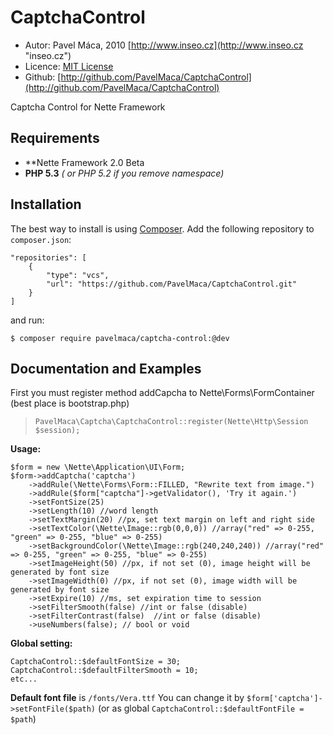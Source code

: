 CaptchaControl 
===============
- Autor: Pavel Máca, 2010 [http://www.inseo.cz](http://www.inseo.cz "inseo.cz")
- Licence: [MIT License](http://creativecommons.org/licenses/MIT/)
- Github: [http://github.com/PavelMaca/CaptchaControl](http://github.com/PavelMaca/CaptchaControl)

Captcha Control for Nette Framework

Requirements
------------
- **Nette Framework 2.0 Beta
- **PHP 5.3** *( or PHP 5.2 if you remove namespace)*

Installation
------------
The best way to install is using [Composer](https://getcomposer.org). Add the following repository to `composer.json`:

	"repositories": [
		{
			"type": "vcs",
			"url": "https://github.com/PavelMaca/CaptchaControl.git"
		}
	]
	
and run:

    $ composer require pavelmaca/captcha-control:@dev

Documentation and Examples
--------------------------
First you must register method addCapcha to Nette\Forms\FormContainer (best place is bootstrap.php)
> ``PavelMaca\Captcha\CaptchaControl::register(Nette\Http\Session $session);``

 **Usage:**

    $form = new \Nette\Application\UI\Form;  
    $form->addCaptcha('captcha')  
        ->addRule(\Nette\Forms\Form::FILLED, "Rewrite text from image.")
        ->addRule($form["captcha"]->getValidator(), 'Try it again.')  
        ->setFontSize(25)  
        ->setLength(10) //word length  
        ->setTextMargin(20) //px, set text margin on left and right side
        ->setTextColor(\Nette\Image::rgb(0,0,0)) //array("red" => 0-255, "green" => 0-255, "blue" => 0-255)  
        ->setBackgroundColor(\Nette\Image::rgb(240,240,240)) //array("red" => 0-255, "green" => 0-255, "blue" => 0-255)  
        ->setImageHeight(50) //px, if not set (0), image height will be generated by font size  
        ->setImageWidth(0) //px, if not set (0), image width will be generated by font size  
        ->setExpire(10) //ms, set expiration time to session
        ->setFilterSmooth(false) //int or false (disable)  
        ->setFilterContrast(false)  //int or false (disable)  
        ->useNumbers(false); // bool or void  

**Global setting:**

    CaptchaControl::$defaultFontSize = 30;  
    CaptchaControl::$defaultFilterSmooth = 10;  
    etc...  

**Default font file** is ``/fonts/Vera.ttf``
You can change it by ``$form['captcha']->setFontFile($path)`` (or as global ``CaptchaControl::$defaultFontFile = $path``)
